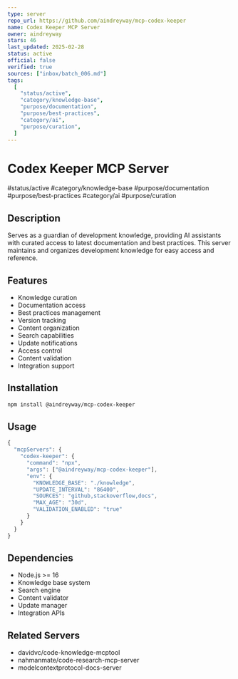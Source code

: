 ```yaml
---
type: server
repo_url: https://github.com/aindreyway/mcp-codex-keeper
name: Codex Keeper MCP Server
owner: aindreyway
stars: 46
last_updated: 2025-02-28
status: active
official: false
verified: true
sources: ["inbox/batch_006.md"]
tags:
  [
    "status/active",
    "category/knowledge-base",
    "purpose/documentation",
    "purpose/best-practices",
    "category/ai",
    "purpose/curation",
  ]
---
```


# Codex Keeper MCP Server

#status/active #category/knowledge-base #purpose/documentation #purpose/best-practices #category/ai #purpose/curation

## Description

Serves as a guardian of development knowledge, providing AI assistants with curated access to latest documentation and best practices. This server maintains and organizes development knowledge for easy access and reference.

## Features

- Knowledge curation
- Documentation access
- Best practices management
- Version tracking
- Content organization
- Search capabilities
- Update notifications
- Access control
- Content validation
- Integration support

## Installation

```bash
npm install @aindreyway/mcp-codex-keeper
```

## Usage

```javascript
{
  "mcpServers": {
    "codex-keeper": {
      "command": "npx",
      "args": ["@aindreyway/mcp-codex-keeper"],
      "env": {
        "KNOWLEDGE_BASE": "./knowledge",
        "UPDATE_INTERVAL": "86400",
        "SOURCES": "github,stackoverflow,docs",
        "MAX_AGE": "30d",
        "VALIDATION_ENABLED": "true"
      }
    }
  }
}
```

## Dependencies

- Node.js >= 16
- Knowledge base system
- Search engine
- Content validator
- Update manager
- Integration APIs

## Related Servers

- davidvc/code-knowledge-mcptool
- nahmanmate/code-research-mcp-server
- modelcontextprotocol-docs-server
